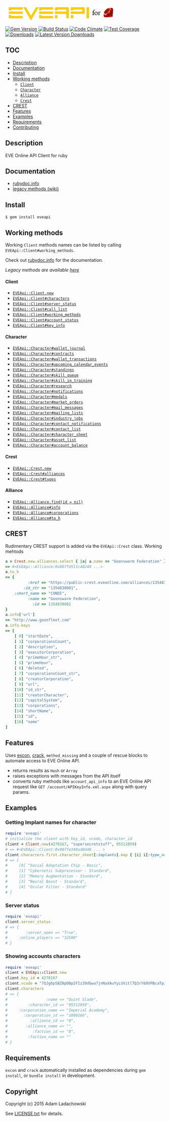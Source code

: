 ![EVEApi for ruby](https://github.com/aladac/eveapi/raw/master/doc/eveapi.png)

[![Gem Version](https://badge.fury.io/rb/eveapi.svg)](http://badge.fury.io/rb/eveapi)
[![Build Status](https://secure.travis-ci.org/aladac/eveapi.svg?branch=master)](https://travis-ci.org/aladac/eveapi)
[![Code Climate](https://codeclimate.com/github/aladac/eveapi/badges/gpa.svg)](https://codeclimate.com/github/aladac/eveapi)
[![Test Coverage](https://codeclimate.com/github/aladac/eveapi/badges/coverage.svg)](https://codeclimate.com/github/aladac/eveapi/coverage)
[![Downloads](https://img.shields.io/gem/dt/eveapi.svg)](https://rubygems.org/gems/eveapi)
[![Latest Version Downloads](https://img.shields.io/gem/dtv/eveapi.svg)](https://rubygems.org/gems/eveapi)

## TOC
- [Description](#desc)
- [Documentation](#doc)
- [Install](#install)
- [Working methods](#methods)
  - [`Client`](#client)
  - [`Character`](#character)
  - [`Alliance`](#alliance)
  - [`Crest`](#crest_methods)
- [CREST](#crest)
- [Features](#feats)
- [Examples](#examples)
- [Requirements](#reqs)
- [Contributing](https://github.com/aladac/eveapi/blob/master/CONTRIBUTING.md)

<a name="name"></a>
## Description
EVE Online API Client for ruby

<a name="doc"></a>
## Documentation
- [rubydoc.info](http://rdoc.info/gems/eveapi)
- [legacy methods (wiki)](https://github.com/aladac/eveapi/wiki)

<a name="install"></a>
## Install
    $ gem install eveapi

<a name="methods"></a>
## Working methods
Working `Client` methods names can be listed by calling `EVEApi::Client#working_methods`.

Check out [rubydoc.info](http://rdoc.info/gems/eveapi) for the documentation.

*Legacy methods are available [here](https://github.com/aladac/eveapi/wiki)*

<a name="client"></a>
#### Client

- [`EVEApi::Client.new`](http://www.rubydoc.info/gems/eveapi/EVEApi/Client)
- [`EVEApi::Client#characters`](http://www.rubydoc.info/gems/eveapi/EVEApi/Client#characters-instance_method)
- [`EVEApi::Client#server_status`](http://www.rubydoc.info/gems/eveapi/EVEApi/Client#server_status-instance_method)
- [`EVEApi::Client#call_list`](http://www.rubydoc.info/gems/eveapi/EVEApi/Client#call_list-instance_method)
- [`EVEApi::Client#working_methods`](http://www.rubydoc.info/gems/eveapi/EVEApi/Client#working_methods-instance_method)
- [`EVEApi::Client#account_status`](http://www.rubydoc.info/gems/eveapi/EVEApi/Client#account_status-instance_method)
- [`EVEApi::Client#key_info`](http://www.rubydoc.info/gems/eveapi/EVEApi/Client#key_info-instance_method)

<a name="characters"></a>
#### Character

- [`EVEApi::Character#wallet_journal`](http://www.rubydoc.info/gems/eveapi/EVEApi/Character#wallet_journal-instance_method)
- [`EVEApi::Character#contracts`](http://www.rubydoc.info/gems/eveapi/EVEApi/Character#contracts-instance_method)
- [`EVEApi::Character#wallet_transactions`](http://www.rubydoc.info/gems/eveapi/EVEApi/Character#wallet_transactions-instance_method)
- [`EVEApi::Character#upcoming_calendar_events`](http://www.rubydoc.info/gems/eveapi/EVEApi/Character#upcoming_calendar_events-instance_method)
- [`EVEApi::Character#standings`](http://www.rubydoc.info/gems/eveapi/EVEApi/Character#standings-instance_method)
- [`EVEApi::Character#skill_queue`](http://www.rubydoc.info/gems/eveapi/EVEApi/Character#wallet_journal-instance_method)
- [`EVEApi::Character#skill_in_training`](http://www.rubydoc.info/gems/eveapi/EVEApi/Character#skill_in_training-instance_method)
- [`EVEApi::Character#research`](http://www.rubydoc.info/gems/eveapi/EVEApi/Character#research-instance_method)
- [`EVEApi::Character#notifications`](http://www.rubydoc.info/gems/eveapi/EVEApi/Character#notifications-instance_method)
- [`EVEApi::Character#medals`](http://www.rubydoc.info/gems/eveapi/EVEApi/Character#medals-instance_method)
- [`EVEApi::Character#market_orders`](http://www.rubydoc.info/gems/eveapi/EVEApi/Character#market_orders-instance_method)
- [`EVEApi::Character#mail_messages`](http://www.rubydoc.info/gems/eveapi/EVEApi/Character#mail_messages-instance_method)
- [`EVEApi::Character#mailing_lists`](http://www.rubydoc.info/gems/eveapi/EVEApi/Character#mailing_lists-instance_method)
- [`EVEApi::Character#industry_jobs`](http://www.rubydoc.info/gems/eveapi/EVEApi/Character#industry_jobs-instance_method)
- [`EVEApi::Character#contact_notifications`](http://www.rubydoc.info/gems/eveapi/EVEApi/Character#contact_notifications-instance_method)
- [`EVEApi::Character#contact_list`](http://www.rubydoc.info/gems/eveapi/EVEApi/Character#contact_list-instance_method)
- [`EVEApi::Character#character_sheet`](http://www.rubydoc.info/gems/eveapi/EVEApi/Character#character_sheet-instance_method)
- [`EVEApi::Character#asset_list`](http://www.rubydoc.info/gems/eveapi/EVEApi/Character#asset_list-instance_method)
- [`EVEApi::Character#account_balance`](http://www.rubydoc.info/gems/eveapi/EVEApi/Character#account_balance-instance_method)

<a name="crest_methods"></a>
#### Crest

- [`EVEApi::Crest.new`](http://www.rubydoc.info/gems/eveapi/EVEApi/Crest)
- [`EVEApi::Crest#alliances`](http://www.rubydoc.info/gems/eveapi/EVEApi/Crest#alliances-instance_method)
- [`EVEApi::Crest#types`](http://www.rubydoc.info/gems/eveapi/EVEApi/Crest#types-instance_method)

<a name="alliance"></a>
#### Alliance

- [`EVEApi::Alliance.find(id = nil)`](http://www.rubydoc.info/gems/eveapi/EVEApi/Alliance#find-instance_method)
- [`EVEApi::Alliance#info`](http://www.rubydoc.info/gems/eveapi/EVEApi/Alliance#info-instance_method)
- [`EVEApi::Alliance#corporations`](http://www.rubydoc.info/gems/eveapi/EVEApi/Alliance#corporations-instance_method)
- [`EVEApi::Alliance#to_h`](http://www.rubydoc.info/gems/eveapi/EVEApi/Alliance#to_h-instance_method)

<a name="crest"></a>
## CREST

Rudimentary CREST support is added via the `EVEApi::Crest` class.
Working mehtods


```ruby
a = Crest.new.alliances.select { |a| a.name == "Goonswarm Federation" }.first
=> #<EVEApi::Alliance:0x007fd511c48248 ...>
a.to_h
=> {
          :href => "https://public-crest.eveonline.com/alliances/1354830081/",
        :id_str => "1354830081",
    :short_name => "CONDI",
          :name => "Goonswarm Federation",
            :id => 1354830081
}
a.info['url']
=> "http://www.goonfleet.com"
a.info.keys
=> [
    [ 0] "startDate",
    [ 1] "corporationsCount",
    [ 2] "description",
    [ 3] "executorCorporation",
    [ 4] "primeHour_str",
    [ 5] "primeHour",
    [ 6] "deleted",
    [ 7] "corporationsCount_str",
    [ 8] "creatorCorporation",
    [ 9] "url",
    [10] "id_str",
    [11] "creatorCharacter",
    [12] "capitalSystem",
    [13] "corporations",
    [14] "shortName",
    [15] "id",
    [16] "name"
]
```

<a name="feats"></a>
## Features

Uses [excon](https://github.com/excon/excon),  [crack](https://github.com/jnunemaker/crack), `method_missing` and a couple of rescue blocks to automate access to EVE Online API.
- returns results as `Hash` or `Array`
- raises exceptions with messages from the API itself
- converts ruby methods like `account_api_info` to an EVE Online API request like `GET /account/APIKeyInfo.xml.aspx` along with query params.

<a name="examples"></a>
## Examples

### Getting Implant names for character
```ruby
require 'eveapi'
# initialize the client with key_id, vcode, character_id
client = Client.new(4278167, "supersecretstuff", 95512059)
# => #<EVEApi::Client:0x007fe349ad0d48 ... >
client.characters.first.character_sheet[:implants].map { |i| i[:type_name] }
# => [
#     [0] "Social Adaptation Chip - Basic",
#     [1] "Cybernetic Subprocessor - Standard",
#     [2] "Memory Augmentation - Standard",
#     [3] "Neural Boost - Standard",
#     [4] "Ocular Filter - Standard"
# ]
```

### Server status
```ruby
require 'eveapi'
client.server_status
# => {
#        :server_open => "True",
#     :online_players => "32500"
# }
```

### Showing accounts characters

```ruby
require 'eveapi'
client = EVEApi::Client.new
client.key_id = 4278167
client.vcode = "7QJg6p5BZNpDBp2FIz39dGwa7jnNaXAuYyLUVitlTQ3rY60VPBcaTpJVfYIkiW5l"
client.characters
# => {
#                 :name => "Quint Slade",
#         :character_id => "95512059",
#     :corporation_name => "Imperial Academy",
#       :corporation_id => "1000166",
#          :alliance_id => "0",
#        :alliance_name => "",
#           :faction_id => "0",
#         :faction_name => ""
# }
```

## Requirements
<a name="reqs"></a>
`excon` and `crack` automatically installed as dependencies during `gem install`, or `bundle install` in development.

## Copyright

Copyright (c) 2015 Adam Ladachowski

See [LICENSE.txt](https://github.com/aladac/eveapi/blob/master/LICENSE.txt) for details.
